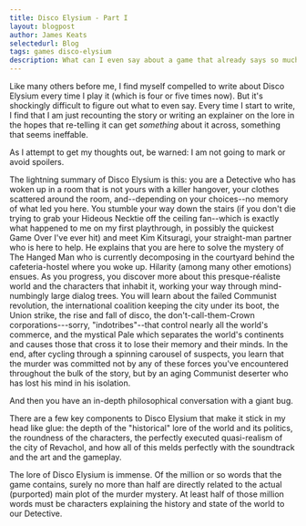 ```yaml
---
title: Disco Elysium - Part I
layout: blogpost
author: James Keats
selectedurl: Blog
tags: games disco-elysium
description: What can I even say about a game that already says so much itself?
---
```


Like many others before me, I find myself compelled to write about Disco Elysium every time I play it (which is four or five times now). But it's shockingly difficult to figure out what to even say. Every time I start to write, I find that I am just recounting the story or writing an explainer on the lore in the hopes that re-telling it can get *something* about it across, something that seems ineffable.

As I attempt to get my thoughts out, be warned: I am not going to mark or avoid spoilers.

The lightning summary of Disco Elysium is this: you are a Detective who has woken up in a room that is not yours with a killer hangover, your clothes scattered around the room, and--depending on your choices--no memory of what led you here. You stumble your way down the stairs (if you don't die trying to grab your Hideous Necktie off the ceiling fan--which is exactly what happened to me on my first playthrough, in possibly the quickest Game Over I've ever hit) and meet Kim Kitsuragi, your straight-man partner who is here to help. He explains that you are here to solve the mystery of The Hanged Man who is currently decomposing in the courtyard behind the cafeteria-hostel where you woke up. Hilarity (among many other emotions) ensues. As you progress, you discover more about this presque-réaliste world and the characters that inhabit it, working your way through mind-numbingly large dialog trees. You will learn about the failed Communist revolution, the international coalition keeping the city under its boot, the Union strike, the rise and fall of disco, the don't-call-them-Crown corporations---sorry, "indotribes"--that control nearly all the world's commerce, and the mystical Pale which separates the world's continents and causes those that cross it to lose their memory and their minds. In the end, after cycling through a spinning carousel of suspects, you learn that the murder was committed not by any of these forces you've encountered throughout the bulk of the story, but by an aging Communist deserter who has lost his mind in his isolation. 

And then you have an in-depth philosophical conversation with a giant bug.

There are a few key components to Disco Elysium that make it stick in my head like glue: the depth of the "historical" lore of the world and its politics, the roundness of the characters, the perfectly executed quasi-realism of the city of Revachol, and how all of this melds perfectly with the soundtrack and the art and the gameplay.

The lore of Disco Elysium is immense. Of the million or so words that the game contains, surely no more than half are directly related to the actual (purported) main plot of the murder mystery. At least half of those million words must be characters explaining the history and state of the world to our Detective. 